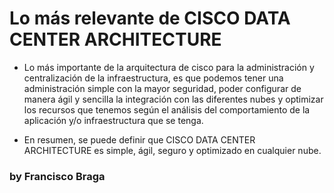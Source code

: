 # Lo más relevante de CISCO DATA CENTER ARCHITECTURE

- Lo más importante de la arquitectura de cisco para la administración y centralización de la infraestructura, es que podemos tener una administración simple con la mayor seguridad, poder configurar de manera ágil y sencilla la integración con las diferentes nubes y optimizar los recursos que tenemos según el análisis del comportamiento de la aplicación y/o infraestructura que se tenga.

- En resumen, se puede definir que CISCO DATA CENTER ARCHITECTURE es simple, ágil, seguro y optimizado en cualquier nube.


### by Francisco Braga

